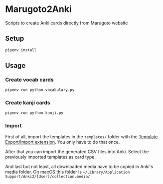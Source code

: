 # Marugoto2Anki
Scripts to create Anki cards directly from Marugoto website

## Setup

```bash
pipenv install
```

## Usage

### Create vocab cards

```bash
pipenv run python vocabulary.py
```

### Create kanji cards

```bash
pipenv run python kanji.py
```

### Import

First of all, import the templates in the `templates/` folder with the
[Template Export/Import extension](https://ankiweb.net/shared/info/712027367).
You only have to do that once.

After that you can import the generated CSV files into Anki.
Select the previously imported templates as card type.

And last but not least, all downloaded media have to be copied in Anki's media folder.
On macOS this folder is `~/Library/Application Support/Anki2/[User]/collection.media/`
